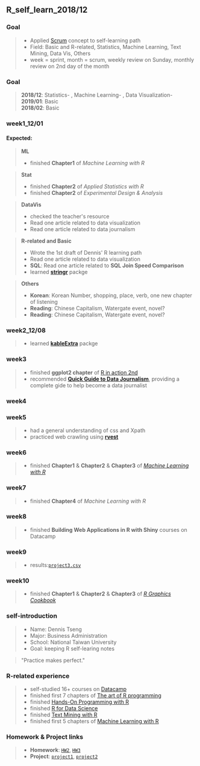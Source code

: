 ## R_self_learn_2018/12

### Goal
> * Applied [Scrum](https://funevo.com/2015/06/27/scrum-ru-men-jie-shao-xin-shou-zhi-nan-introduce/) concept to self-learning path 
> * Field: Basic and R-related, Statistics, Machine Learning, Text Mining, Data Vis, Others   
> * week = sprint, month = scrum, weekly review on Sunday, monthly review on 2nd day of the month

### Goal
> **2018/12**: Statistics- , Machine Learning- , Data Visualization-   
> **2019/01**: Basic   
> **2018/02**: Basic   


### week1_12/01
#### Expected:

> **ML**   
> * finished **Chapter1** of *Machine Learning with R*  

> **Stat**   
> * finished **Chapter2** of *Applied Statistics with R*   
> * finished **Chapter2** of *Experimental Design & Analysis*   

> **DataVis**   
> * checked the teacher's resource    
> * Read one article related to data visualization   
> * Read one article related to data journalism   

> **R-related and Basic**   
> * Wrote the 1st draft of Dennis' R learning path   
> * Read one article related to data visualization   
> * **SQL**: Read one article related to **SQL Join Speed Comparison**   
> * learned [**stringr**](https://www.rdocumentation.org/packages/stringr/versions/1.1.0) packge

> **Others**   
> * **Korean**: Korean Number, shopping, place, verb, one new chapter of listening   
> * **Reading**: Chinese Capitalism, Watergate event, novel?
> * **Reading**: Chinese Capitalism, Watergate event, novel?

### week2_12/08
> * learned [**kableExtra**](https://www.rdocumentation.org/packages/kableExtra/versions/0.7.0) packge

### week3
> * finished **ggplot2 chapter** of [R in action 2nd](http://kek.ksu.ru/eos/DataMining/1379968983.pdf)
> * recommended **[Quick Guide to Data Journalism](https://www.datacamp.com/community/blog/data-journalism-guide-tools)**, providing a complete gide to help become a data journalist

### week4

### week5
> * had a general understanding of css and Xpath
> * practiced web crawling using [**rvest**](https://github.com/hadley/rvest)

### week6
> * finished **Chapter1** & **Chapter2** & **Chapter3** of [*Machine Learning with R*](https://the-eye.eu/public/Books/Programming/Machine%20Learning%20with%20R%20-%20Second%20Edition%20%5BeBook%5D.pdf)

### week7
> * finished **Chapter4** of *Machine Learning with R*

### week8
> * finished **Building Web Applications in R with Shiny** courses on Datacamp

### week9
> * results:[`project3.csv`](https://github.com/Dennishi0925/CSX_RProject_Spring_2018/blob/master/week9/titanic_prediction.csv)

### week10
> * finished **Chapter1** & **Chapter2** & **Chapter3** of [*R Graphics Cookbook*](http://www.cookbook-r.com/Graphs/)

### self-introduction
> * Name: Dennis Tseng
> * Major: Business Administration
> * School: National Taiwan University
> * Goal: keeping R self-learing notes

> "Practice makes perfect."

### R-related experience
> * self-studied 16+ courses on [Datacamp](https://www.datacamp.com)
> * finished first 7 chapters of [The art of R programming](http://diytranscriptomics.com/Reading/files/The%20Art%20of%20R%20Programming.pdf)
> * finished [Hands-On Programming with R](http://shop.oreilly.com/product/0636920028574.do)
> * finished [R for Data Science](http://r4ds.had.co.nz)
> * finished [Text Mining with R](https://www.tidytextmining.com/)
> * finished first 5 chapters of [Machine Learning with R](https://the-eye.eu/public/Books/Programming/Machine%20Learning%20with%20R%20-%20Second%20Edition%20%5BeBook%5D.pdf)

### Homework & Project links
> * **Homework**: [`HW2`](https://dennishi0925.github.io/CSX_RProject_Spring_2018/week2/HW2.html), [`HW3`](https://dennishi0925.github.io/CSX_RProject_Spring_2018/week3/HW3.html)
> * **Project**: [`project1`](
https://dennishi0925.github.io/CSX_RProject_Spring_2018/project1/project01.html), [`project2`](https://docs.google.com/presentation/d/1VWUVwEL3ItNMLSffdv3-53xGA-xP0vYW7hlBx3MF0u8/edit#slide=id.p)

